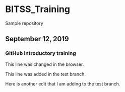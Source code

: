 # BITSS_Training
Sample repository

## September 12, 2019

### GitHub introductory training

This line was changed in the browser. 

This line was added in the test branch. 

Here is another edit that I am adding to the test branch. 
